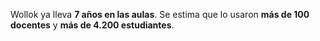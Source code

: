 Wollok ya lleva **7 años en las aulas**. Se estima que lo usaron **más de 100 docentes** y **más de 4.200 estudiantes**.
